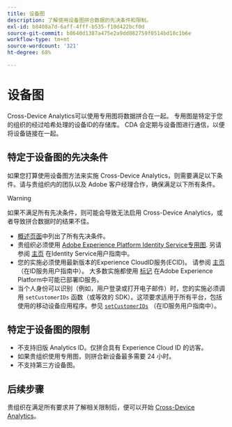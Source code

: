 ```yaml
---
title: 设备图
description: 了解使用设备图拼合数据的先决条件和限制。
exl-id: b8408a7d-6aff-4fff-b535-f10d422bcf0d
source-git-commit: b8640d1387a475e2a9dd082759f0514bd18c1b6e
workflow-type: tm+mt
source-wordcount: '321'
ht-degree: 68%

---
```


# 设备图

Cross-Device Analytics可以使用专用图将数据拼合在一起。 专用图是特定于您的组织的经过哈希处理的设备ID的存储库。 CDA 会定期与设备图进行通信，以便将设备链接在一起。

## 特定于设备图的先决条件

如果您打算使用设备图方法来实施 Cross-Device Analytics，则需要满足以下条件。请与贵组织内的团队以及 Adobe 客户经理合作，确保满足以下所有条件。

>[!WARNING]
>
>如果不满足所有先决条件，则可能会导致无法启用 Cross-Device Analytics，或者导致拼合数据时的结果不佳。

* [概述页面](overview.md)中列出了所有先决条件。
* 贵组织必须使用 [Adobe Experience Platform Identity Service专用图](https://business.adobe.com/products/experience-platform/identity-service.html). 另请参阅 [主页](https://experienceleague.adobe.com/docs/experience-platform/identity/home.html?lang=zh-Hans) 在Identity Service用户指南中。
* 您的实施必须使用最新版本的Experience CloudID服务(ECID)。 请参阅 [主页](https://experienceleague.adobe.com/docs/id-service/using/home.html?lang=zh-Hans) （在ID服务用户指南中）。 大多数实施都使用 [标记](https://experienceleague.adobe.com/docs/experience-platform/tags/home.html) 在Adobe Experience Platform中可能已部署ID服务。
* 当个人身份可以识别（例如，用户登录或打开电子邮件）时，您的实施必须调用 `setCustomerIDs` 函数（或等效的 SDK）。这项要求适用于所有平台，包括使用的移动设备应用程序。参见 [`setCustomerIDs`](https://experienceleague.adobe.com/docs/id-service/using/id-service-api/methods/setcustomerids.html?lang=zh-Hans) （在ID服务用户指南中）。

## 特定于设备图的限制

* 不支持旧版 Analytics ID。仅拼合具有 Experience Cloud ID 的访客。
* 如果贵组织使用专用图，则拼合新设备最多需要 24 小时。
* 不支持第三方设备图。

## 后续步骤

贵组织在满足所有要求并了解相关限制后，便可以开始 [Cross-Device Analytics](setup.md)。
